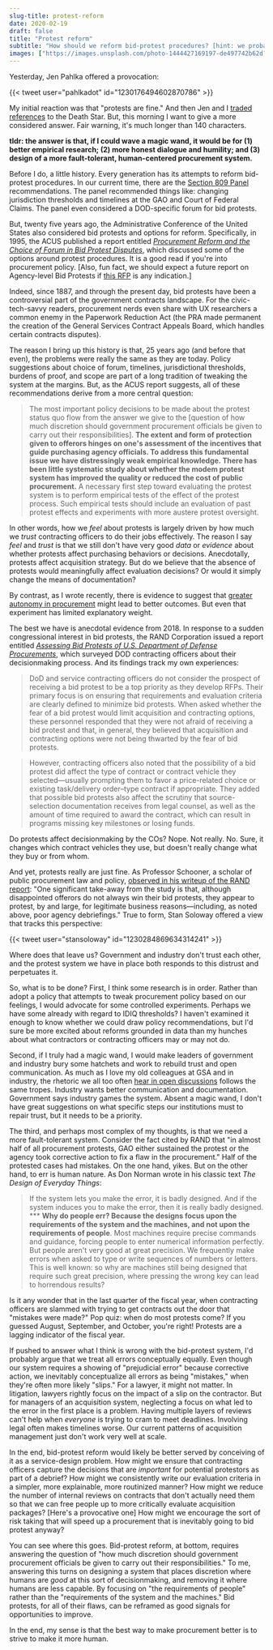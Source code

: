 ```yaml
---
slug-title: protest-reform
date: 2020-02-19
draft: false
title: "Protest reform"
subtitle: "How should we reform bid-protest procedures? [hint: we probably shouldn't]"
images: ["https://images.unsplash.com/photo-1444427169197-de497742b62d?ixlib=rb-1.2.1&ixid=eyJhcHBfaWQiOjEyMDd9&auto=format&fit=crop&w=900&q=60"]
---
```


Yesterday, Jen Pahlka offered a provocation:

{{< tweet user="pahlkadot" id="1230176494602870786" >}}

My initial reaction was that "protests are fine." And then Jen and I [traded](https://twitter.com/pahlkadot/status/1230183161042210816) [references](https://twitter.com/pahlkadot/status/1230183161042210816) to the Death Star. But, this morning I want to give a more considered answer. Fair warning, it's much longer than 140 characters.

**tldr: the answer is that, if I could wave a magic wand, it would be for (1) better empirical research; (2) more honest dialogue and humility; and (3) design of a more fault-tolerant, human-centered procurement system.**

Before I do, a little history. Every generation has its attempts to reform bid-protest procedures. In our current time, there are the [Section 809 Panel](https://section809panel.org/) recommendations. The panel recommended things like: changing jurisdiction thresholds and timelines at the GAO and Court of Federal Claims. The panel even considered a DOD-specific forum for bid protests.

But, twenty five years ago, the Administrative Conference of the United States also considered bid protests and options for reform. Specifically, in 1995, the ACUS published a report entitled *[Procurement Reform and the Choice of Forum in Bid Protest Disputes](https://www.acus.gov/sites/default/files/documents/1995-05%20Procurement%20Reform%20and%20the%20Choice%20of%20Forum%20in%20Bid%20Protest%20Disputes.pdf)*, which discussed some of the options around protest procedures. It is a good read if you're into procurement policy. [Also, fun fact, we should expect a future report on Agency-level Bid Protests if [this RFP](https://www.acus.gov/research-projects/agency-bid-protests) is any indication.]

Indeed, since 1887, and through the present day, bid protests have been a controversial part of the government contracts landscape. For the civic-tech-savvy readers, procurement nerds even share with UX researchers a common enemy in the Paperwork Reduction Act (the PRA made permanent the creation of the General Services Contract Appeals Board, which handles certain contracts disputes).

The reason I bring up this history is that, 25 years ago (and before that even), the problems were really the same as they are today. Policy suggestions about choice of forum, timelines, jurisdictional thresholds, burdens of proof, and scope are part of a long tradition of tweaking the system at the margins. But, as the ACUS report suggests, all of these recommendations derive from a more central question:

> The most important policy decisions to be made about the protest status quo flow from the answer we give to the [question of how much discretion should government procurement officials be given to carry out their responsibilities]. **The extent and form of protection given to offerors hinges on one's assessment of the incentives that guide purchasing agency officials. To address this fundamental issue we have distressingly weak empirical knowledge. There has been little systematic study about whether the modem protest system has improved the quality or reduced the cost of public procurement.** A necessary first step toward evaluating the protest system is to perform empirical tests of the effect of the protest process. Such empirical tests should include an evaluation of past protest effects and experiments with more austere protest oversight.

In other words, how we *feel* about protests is largely driven by how much we *trust* contracting officers to do their jobs effectively. The reason I say *feel* and *trust* is that we still don't have very good *data* or *evidence* about whether protests affect purchasing behaviors or decisions. Anecdotally, protests affect acquisition strategy. But do we believe that the absence of protests would meaningfully affect evaluation decisions? Or would it simply change the means of documentation?

By contrast, as I wrote recently, there is evidence to suggest that [greater autonomy in procurement](https://esq.io/2020/02/autonomy-in-procurement/) might lead to better outcomes. But even that experiment has limited explanatory weight.

The best we have is anecdotal evidence from 2018. In response to a sudden congressional interest in bid protests, the RAND Corporation issued a report entitled *[Assessing Bid Protests of U.S. Department of Defense Procurements](https://www.rand.org/pubs/research_reports/RR2356.html)*, which surveyed DOD contracting officers about their decisionmaking process. And its findings track my own experiences:

> DoD and service contracting officers do not consider the prospect of receiving a bid protest to be a top priority as they develop RFPs. Their primary focus is on ensuring that requirements and evaluation criteria are clearly defined to minimize bid protests. When asked whether the fear of a bid protest would limit acquisition and contracting options, these personnel responded that they were not afraid of receiving a bid protest and that, in general, they believed that acquisition and contracting options were not being thwarted by the fear of bid protests.

> However, contracting officers also noted that the possibility of a bid protest did affect the type of contract or contract vehicle they selected—usually prompting them to favor a price-related choice or existing task/delivery order–type contract if appropriate. They added that possible bid protests also affect the scrutiny that source-selection documentation receives from legal counsel, as well as the amount of time required to award the contract, which can result in programs missing key milestones or losing funds.

Do protests affect decisionmaking by the COs? Nope. Not really. No. Sure, it changes which contract vehicles they use, but doesn't really change what they buy or from whom.

And yet, protests really are just fine. As Professor Schooner, a scholar of public procurement law and policy, [observed in his writeup of the RAND report](https://scholarship.law.gwu.edu/cgi/viewcontent.cgi?article=2592&context=faculty_publications): "One significant take-away from the study is that, although disappointed offerors do not always win their bid protests, they appear to protest, by and large, for legitimate business reasons—including, as noted above, poor agency debriefings." True to form, Stan Soloway offered a view that tracks this perspective:

{{< tweet user="stansoloway" id="1230284869634314241" >}}

Where does that leave us? Government and industry don't trust each other, and the protest system we have in place both responds to this distrust and perpetuates it.

So, what is to be done? First, I think some research is in order. Rather than adopt a policy that attempts to tweak procurement policy based on our feelings, I would advocate for some controlled experiments. Perhaps we have some already with regard to IDIQ thresholds? I haven't examined it enough to know whether we could draw policy recommendations, but I'd sure be more excited about reforms grounded in data than my hunches about what contractors or contracting officers may or may not do.

Second, if I truly had a magic wand, I would make leaders of government and industry bury some hatchets and work to rebuild trust and open communication. As much as I love my old colleagues at GSA and in industry, the rhetoric we all too often [hear in open discussions](https://www.federaltimes.com/acquisition/2017/07/28/drowning-in-protests-can-agencies-stem-the-rising-tide/) follows the same tropes. Industry wants better communication and documentation. Government says industry games the system. Absent a magic wand, I don't have great suggestions on what specific steps our institutions must to repair trust, but it needs to be a priority.

The third, and perhaps most complex of my thoughts, is that we need a more fault-tolerant system. Consider the fact cited by RAND that "in almost half of all procurement protests, GAO either sustained the protest or the agency took corrective action to fix a flaw in the procurement." Half of the protested cases had mistakes. On the one hand, yikes. But on the other hand, to err is human nature. As Don Norman wrote in his classic text *The Design of Everyday Things*:

> If the system lets you make the error, it is badly designed. And if the system induces you to make the error, then it is really badly designed. *** **Why do people err? Because the designs focus upon the requirements of the system and the machines, and not upon the requirements of people**. Most machines require precise commands and guidance, forcing people to enter numerical information perfectly. But people aren't very good at great precision. We frequently make errors when asked to type or write sequences of numbers or letters. This is well known: so why are machines still being designed that require such great precision, where pressing the wrong key can lead to horrendous results?

Is it any wonder that in the last quarter of the fiscal year, when contracting officers are slammed with trying to get contracts out the door that "mistakes were made?" Pop quiz: when  do most protests come? If you guessed August, September, and October, you're right! Protests are a lagging indicator of the fiscal year.

If pushed to answer what I think is wrong with the bid-protest system, I'd probably argue that we treat all errors conceptually equally. Even though our system requires a showing of "prejudicial error" because corrective action, we inevitably conceptualize all errors as being "mistakes," when they're often more likely "slips." For a lawyer, it might not matter. In litigation, lawyers rightly focus on the impact of a slip on the contractor. But for managers of an acquisition system, neglecting a focus on what led to the error in the first place is a problem. Having multiple layers of reviews can't help when *everyone* is trying to cram to meet deadlines. Involving legal often makes timelines worse. Our current patterns of acquisition management just don't work very well at scale.

In the end, bid-protest reform would likely be better served by conceiving of it as a service-design problem. How might we ensure that contracting officers capture the decisions that are *important* for potential protestors as part of a debrief? How might we consistently write our evaluation criteria in a simpler, more explainable, more routinized manner? How might we reduce the number of internal reviews on contracts that don't actually need them so that we can free people up to more critically evaluate acquisition packages? [Here's a provocative one] How might we encourage the sort of risk taking that will speed up a procurement that is inevitably going to bid protest anyway?

You can see where this goes. Bid-protest reform, at bottom, requires answering the question of "how much discretion should government procurement officials be given to carry out their responsibilities." To me, answering this turns on designing a system that places discretion where humans are *good* at this sort of decisionmaking, and removing it where humans are less capable. By focusing on "the requirements of people" rather than the "requirements of the system and the machines." Bid protests, for all of their flaws, can be reframed as good signals for opportunities to improve.

In the end, my sense is that the best way to make procurement better is to strive to make it more human.
